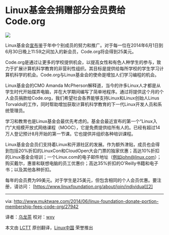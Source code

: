 Linux基金会捐赠部分会员费给Code.org
================================================================================
![](http://www.muktware.com/wp-content/uploads/2013/11/Linux_Foundation_logo-360x109.png)

Linux基金会[宣布][1]鉴于年中个别成员的努力和推广。对于每一位在2014年6月1日到6月30日晚上11:59之间加入的新会员，Code.org将会得到25美元。

Code.org是通过让更多的学校提供机会，以提高女性和有色人种学生的参与，致力于扩展计算机科学教育的非营利性组织。其目标是提供给每所学校的学生学习计算机科学的机会。Code.org与Linux基金会的使命是增加人们学习编程的机会。

Linux基金会的CMO Amanda McPherson解释道，当今的许多Linux人才都是从学生时代开始摆弄电脑，并在大学期间编写了简单地程序。通过将提供这个月的个人会员捐款给Code.org，我们希望社会各界能够支持Linux和Linux创始人Linus Torvalds的工作，同时帮助增加获取计算机科学教育的下一代Linux开发人员和系统管理员。

学习和教育也是Linux基金会最优先考虑的。基金会最近宣布的第一个“Linux入门”大规模开放式网络课程（MOOC），它是免费提供给所有人的。已经有超过14万人登记预计8月开始的第一节课。它也提供并组织各种培训课程。

Linux基金会会员们支持着Linux和开源社区的发展。作为额外津贴，成员也会得到包括20%折扣的LinuxCon和CloudOpen大会门票的独家优惠；高达10%折扣的Linux基金会培训；一个Linux.com的电子邮件地址（例如john@linux.com）；购买戴尔，惠普和联想电脑的员工优惠价；高达35%折扣的O'Reilly书籍和电子书；以及其他各种折扣。

每年的会员费为99美元。对于学生是25美元，但包含相同的个人会员优惠。要注册，请访问：
[https://www.linuxfoundation.org/about/join/individual][2]

--------------------------------------------------------------------------------

via: http://www.muktware.com/2014/06/linux-foundation-donate-portion-membership-fees-code-org/27942

译者：[乌龙茶](https://github.com/yechunxiao19) 校对：[wxy](https://github.com/wxy)

本文由 [LCTT](https://github.com/LCTT/TranslateProject) 原创翻译，[Linux中国](http://linux.cn/) 荣誉推出

[1]:http://www.linuxfoundation.org/news-media/announcements/2014/06/linux-foundations-biannual-membership-drive-kicks-portion-dues
[2]:https://www.linuxfoundation.org/about/join/individual
